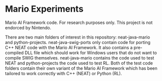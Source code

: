 # Mario Experiments
Mario AI Framework code. For research purposes only. This project is not endorced by Nintendo.


There are two main folders of interest in this repository: neat-java-mario and python-projects. neat-java-swig-ports only contain code for porting C++ NEAT code with the Mario AI Framework. It also contains a pre-compiled DLL file which should work for Windows users that do not want to compile SWIG themselves. neat-java-mario contains the code used to test NEAT and python-projects the code used to test RL. Both of the test code folders contain their own variant of the Mario AI Framework which has been tailored to work correctly with C++ (NEAT) or Python (RL).

